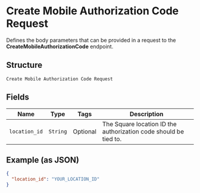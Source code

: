 
# Create Mobile Authorization Code Request

Defines the body parameters that can be provided in a request to the
__CreateMobileAuthorizationCode__ endpoint.

## Structure

`Create Mobile Authorization Code Request`

## Fields

| Name | Type | Tags | Description |
|  --- | --- | --- | --- |
| `location_id` | `String` | Optional | The Square location ID the authorization code should be tied to. |

## Example (as JSON)

```json
{
  "location_id": "YOUR_LOCATION_ID"
}
```

